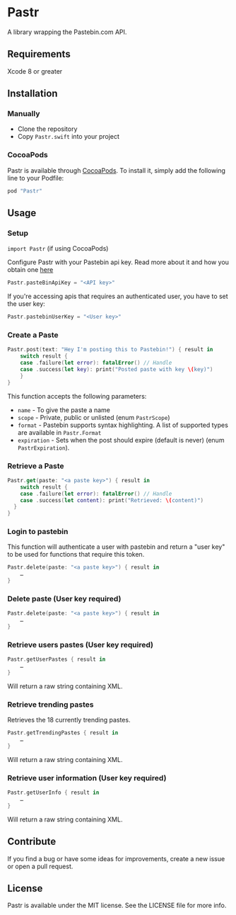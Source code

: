 # Pastr

A library wrapping the Pastebin.com API.

## Requirements
Xcode 8 or greater

## Installation

### Manually
- Clone the repository
- Copy `Pastr.swift` into your project

### CocoaPods

Pastr is available through [CocoaPods](http://cocoapods.org). To install
it, simply add the following line to your Podfile:

```ruby
pod "Pastr"
```

## Usage

### Setup

`import Pastr` (if using CocoaPods)

Configure Pastr with your Pastebin api key. Read more about it and how you obtain one [here](http://pastebin.com/api)

```swift
Pastr.pasteBinApiKey = "<API key>"
```

If you're accessing apis that requires an authenticated user, you have to set the user key:

```swift
Pastr.pastebinUserKey = "<User key>"
```

### Create a Paste

```swift
Pastr.post(text: "Hey I'm posting this to Pastebin!") { result in
	switch result {
	case .failure(let error): fatalError() // Handle
	case .success(let key): print("Posted paste with key \(key)")
	}
}
```

This function accepts the following parameters:

* `name` - To give the paste a name
* `scope` - Private, public or unlisted (enum `PastrScope`)
* `format` - Pastebin supports syntax highlighting. A list of supported types are available in `Pastr.Format`
* `expiration` - Sets when the post should expire (default is never) (enum `PastrExpiration`).

### Retrieve a Paste

```swift
Pastr.get(paste: "<a paste key>") { result in
	switch result {
	case .failure(let error): fatalError() // Handle
	case .success(let content): print("Retrieved: \(content)")
  }
}
```

### Login to pastebin

This function will authenticate a user with pastebin and return a "user key" to be used
for functions that require this token.

```swift
Pastr.delete(paste: "<a paste key>") { result in
	…
}
```

### Delete paste (User key required)

```swift
Pastr.delete(paste: "<a paste key>") { result in
	…
}
```

### Retrieve users pastes (User key required)

```swift
Pastr.getUserPastes { result in
	…
}
```

Will return a raw string containing XML.

### Retrieve trending pastes

Retrieves the 18 currently trending pastes.

```swift
Pastr.getTrendingPastes { result in
	…
}
```

Will return a raw string containing XML.

### Retrieve user information (User key required)

```swift
Pastr.getUserInfo { result in
	…
}
```

Will return a raw string containing XML.

## Contribute

If you find a bug or have some ideas for improvements, create a new issue or open a pull request.

## License

Pastr is available under the MIT license. See the LICENSE file for more info.

